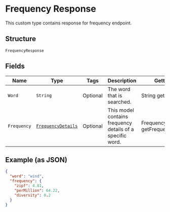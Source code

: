 
# Frequency Response

This custom type contains response for frequency endpoint.

## Structure

`FrequencyResponse`

## Fields

| Name | Type | Tags | Description | Getter | Setter |
|  --- | --- | --- | --- | --- | --- |
| `Word` | `String` | Optional | The word that is searched. | String getWord() | setWord(String word) |
| `Frequency` | [`FrequencyDetails`](../../doc/models/frequency-details.md) | Optional | This model contains frequency details of a specific word. | FrequencyDetails getFrequency() | setFrequency(FrequencyDetails frequency) |

## Example (as JSON)

```json
{
  "word": "wind",
  "frequency": {
    "zipf": 4.81,
    "perMillion": 64.22,
    "diversity": 0.2
  }
}
```

